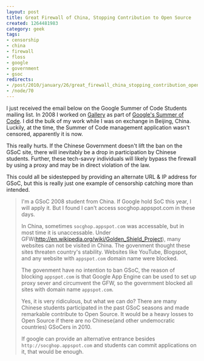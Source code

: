 ```yaml
--- 
layout: post
title: Great Firewall of China, Stopping Contribution to Open Source
created: 1264481983
category: geek
tags:
- censorship
- china
- firewall
- floss
- google
- government
- gsoc
redirects:
- /post/2010/january/26/great_firewall_china_stopping_contribution_open_source
- /node/70
---
```

I just received the email below on the Google Summer of Code Students mailing list. In 2008 I worked on [Gallery](http://gallery.menalto.com) as part of [Google's Summer of Code](http://code.google.com/soc). I did the bulk of my work while I was on exchange in Beijing, China. Luckily, at the time, the Summer of Code management application wasn't censored, apparently it is now.

This really hurts. If the Chinese Government doesn't lift the ban on the GSoC site, there will inevitably be a drop in participation by Chinese students. Further, these tech-savvy individuals will likely bypass the firewall by using a proxy and may be in direct violation of the law.

This could all be sidestepped by providing an alternate URL & IP address for GSoC, but this is really just one example of censorship catching more than intended.

>I'm a GSoC 2008 student from China. If Google hold SoC this year, I will apply it. But I found I can't access socghop.appspot.com in these days.
>
>In China, sometimes `socghop.appspot.com` was accessable, but in most time it is unaccessable. Under GFW(<http://en.wikipedia.org/wiki/Golden_Shield_Project>), many websites can not be visited in China. The govenment thought these sites threaten country's stability. Websites like YouTube, Blogspot, and any website with `appspot.com` domain name were blocked.
>
>The govenment have no intention to ban GSoC, the reason of blocking `appspot.com` is that Google App Engine can be used to set up proxy sever and circumvent the GFW, so the government blocked all sites with domain name `appspot.com`.
>
>Yes, it is very ridiculous, but what we can do? There are many Chinese students participated in the past GSoC seasons and made remarkable contribute to Open Source. It would be a heavy losses to Open Source if there are no Chinese(and other undemocratic countries) GSoCers in 2010.
>
>If google can provide an alternative entrance besides `http://socghop.appspot.com` and students can commit applications on it, that would be enough.